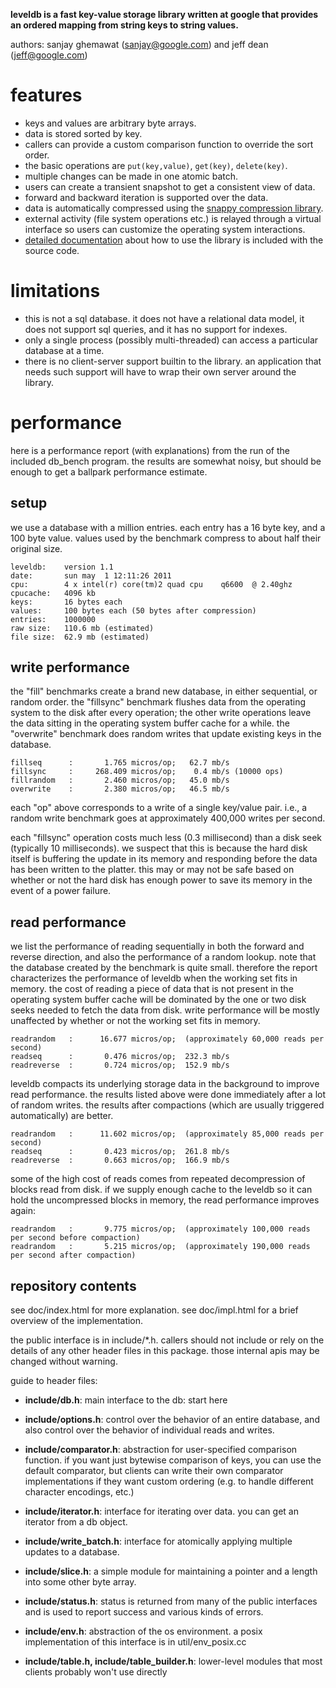 **leveldb is a fast key-value storage library written at google that provides an ordered mapping from string keys to string values.**

authors: sanjay ghemawat (sanjay@google.com) and jeff dean (jeff@google.com)

# features
  * keys and values are arbitrary byte arrays.
  * data is stored sorted by key.
  * callers can provide a custom comparison function to override the sort order.
  * the basic operations are `put(key,value)`, `get(key)`, `delete(key)`.
  * multiple changes can be made in one atomic batch.
  * users can create a transient snapshot to get a consistent view of data.
  * forward and backward iteration is supported over the data.
  * data is automatically compressed using the [snappy compression library](http://code.google.com/p/snappy).
  * external activity (file system operations etc.) is relayed through a virtual interface so users can customize the operating system interactions.
  * [detailed documentation](http://htmlpreview.github.io/?https://github.com/google/leveldb/blob/master/doc/index.html) about how to use the library is included with the source code.


# limitations
  * this is not a sql database.  it does not have a relational data model, it does not support sql queries, and it has no support for indexes.
  * only a single process (possibly multi-threaded) can access a particular database at a time.
  * there is no client-server support builtin to the library.  an application that needs such support will have to wrap their own server around the library.

# performance

here is a performance report (with explanations) from the run of the
included db_bench program.  the results are somewhat noisy, but should
be enough to get a ballpark performance estimate.

## setup

we use a database with a million entries.  each entry has a 16 byte
key, and a 100 byte value.  values used by the benchmark compress to
about half their original size.

    leveldb:    version 1.1
    date:       sun may  1 12:11:26 2011
    cpu:        4 x intel(r) core(tm)2 quad cpu    q6600  @ 2.40ghz
    cpucache:   4096 kb
    keys:       16 bytes each
    values:     100 bytes each (50 bytes after compression)
    entries:    1000000
    raw size:   110.6 mb (estimated)
    file size:  62.9 mb (estimated)

## write performance

the "fill" benchmarks create a brand new database, in either
sequential, or random order.  the "fillsync" benchmark flushes data
from the operating system to the disk after every operation; the other
write operations leave the data sitting in the operating system buffer
cache for a while.  the "overwrite" benchmark does random writes that
update existing keys in the database.

    fillseq      :       1.765 micros/op;   62.7 mb/s
    fillsync     :     268.409 micros/op;    0.4 mb/s (10000 ops)
    fillrandom   :       2.460 micros/op;   45.0 mb/s
    overwrite    :       2.380 micros/op;   46.5 mb/s

each "op" above corresponds to a write of a single key/value pair.
i.e., a random write benchmark goes at approximately 400,000 writes per second.

each "fillsync" operation costs much less (0.3 millisecond)
than a disk seek (typically 10 milliseconds).  we suspect that this is
because the hard disk itself is buffering the update in its memory and
responding before the data has been written to the platter.  this may
or may not be safe based on whether or not the hard disk has enough
power to save its memory in the event of a power failure.

## read performance

we list the performance of reading sequentially in both the forward
and reverse direction, and also the performance of a random lookup.
note that the database created by the benchmark is quite small.
therefore the report characterizes the performance of leveldb when the
working set fits in memory.  the cost of reading a piece of data that
is not present in the operating system buffer cache will be dominated
by the one or two disk seeks needed to fetch the data from disk.
write performance will be mostly unaffected by whether or not the
working set fits in memory.

    readrandom   :      16.677 micros/op;  (approximately 60,000 reads per second)
    readseq      :       0.476 micros/op;  232.3 mb/s
    readreverse  :       0.724 micros/op;  152.9 mb/s

leveldb compacts its underlying storage data in the background to
improve read performance.  the results listed above were done
immediately after a lot of random writes.  the results after
compactions (which are usually triggered automatically) are better.

    readrandom   :      11.602 micros/op;  (approximately 85,000 reads per second)
    readseq      :       0.423 micros/op;  261.8 mb/s
    readreverse  :       0.663 micros/op;  166.9 mb/s

some of the high cost of reads comes from repeated decompression of blocks
read from disk.  if we supply enough cache to the leveldb so it can hold the
uncompressed blocks in memory, the read performance improves again:

    readrandom   :       9.775 micros/op;  (approximately 100,000 reads per second before compaction)
    readrandom   :       5.215 micros/op;  (approximately 190,000 reads per second after compaction)

## repository contents

see doc/index.html for more explanation. see doc/impl.html for a brief overview of the implementation.

the public interface is in include/*.h.  callers should not include or
rely on the details of any other header files in this package.  those
internal apis may be changed without warning.

guide to header files:

* **include/db.h**: main interface to the db: start here

* **include/options.h**: control over the behavior of an entire database,
and also control over the behavior of individual reads and writes.

* **include/comparator.h**: abstraction for user-specified comparison function. 
if you want just bytewise comparison of keys, you can use the default
comparator, but clients can write their own comparator implementations if they
want custom ordering (e.g. to handle different character encodings, etc.)

* **include/iterator.h**: interface for iterating over data. you can get
an iterator from a db object.

* **include/write_batch.h**: interface for atomically applying multiple
updates to a database.

* **include/slice.h**: a simple module for maintaining a pointer and a
length into some other byte array.

* **include/status.h**: status is returned from many of the public interfaces
and is used to report success and various kinds of errors.

* **include/env.h**: 
abstraction of the os environment.  a posix implementation of this interface is
in util/env_posix.cc

* **include/table.h, include/table_builder.h**: lower-level modules that most
clients probably won't use directly
